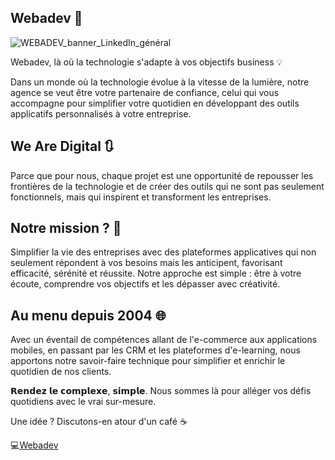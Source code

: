 ## Webadev 👋

![WEBADEV_banner_LinkedIn_général](https://user-images.githubusercontent.com/15650433/182027022-19242351-dd99-4726-bfe2-9173a413f6b9.jpg)

Webadev, là où la technologie s'adapte à vos objectifs business 💡

Dans un monde où la technologie évolue à la vitesse de la lumière, notre agence se veut être votre partenaire de confiance, celui qui vous accompagne pour simplifier votre quotidien en développant des outils applicatifs personnalisés à votre entreprise.

## We Are Digital 🔃
Parce que pour nous, chaque projet est une opportunité de repousser les frontières de la technologie et de créer des outils qui ne sont pas seulement fonctionnels, mais qui inspirent et transforment les entreprises.

## Notre mission ? 🚩
Simplifier la vie des entreprises avec des plateformes applicatives qui non seulement répondent à vos besoins mais les anticipent, favorisant efficacité, sérénité et réussite. Notre approche est simple : être à votre écoute, comprendre vos objectifs et les dépasser avec créativité.

## Au menu depuis 2004 🌐
Avec un éventail de compétences allant de l'e-commerce aux applications mobiles, en passant par les CRM et les plateformes d'e-learning, nous apportons notre savoir-faire technique pour simplifier et enrichir le quotidien de nos clients.

𝗥𝗲𝗻𝗱𝗲𝘇 𝗹𝗲 𝗰𝗼𝗺𝗽𝗹𝗲𝘅𝗲, 𝘀𝗶𝗺𝗽𝗹𝗲. Nous sommes là pour alléger vos défis quotidiens avec le vrai sur-mesure. 

Une idée ? Discutons-en atour d'un café ☕

💻[Webadev](https://www.webadev.com)
